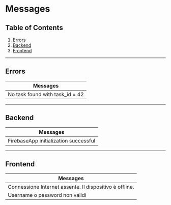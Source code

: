 # Messages

## Table of Contents

  1. [Errors](#errors)
  1. [Backend](#backend)
  1. [Frontend](#frontend)

---

## Errors
| Messages |
| --------- |
|   No task found with task_id = 42 |

---

## Backend
| Messages |
| --------- |
|  FirebaseApp initialization successful |

--- 

## Frontend
| Messages |
| --------- |
| Connessione Internet assente. Il dispositivo è offline. |
| Username o password non validi |
